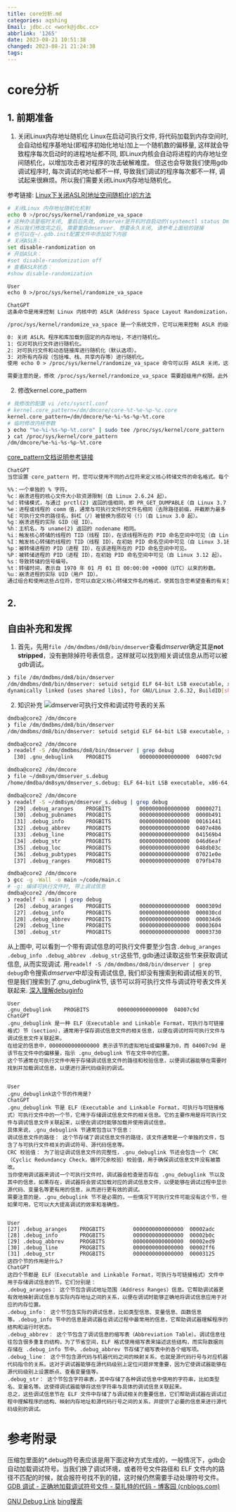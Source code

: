 ```yaml
---
title: core分析.md
categories: aqshing
Email: jdbc.cc <work@jdbc.cc>
abbrlink: '1265'
date: 2023-08-21 10:51:38
changed: 2023-08-21 21:24:38
tags:
---
```

# core分析

## 1. 前期准备
1. 关闭Linux内存地址随机化
Linux在启动可执行文件, 将代码加载到内存空间时, 会自动给程序基地址(即程序初始化地址)加上一个随机数的偏移量, 这样就会导致程序每次启动时的进程地址都不同, 即Linux内核会自动将进程的内存地址空间随机化，以增加攻击者对程序的攻击破解难度。
但这也会导致我们使用gdb调试程序时, 每次调试的地址都不一样, 导致我们调试的程序每次都不一样, 调试起来很麻烦。所以我们需要关闭Linux内存地址随机化。

参考链接: [Linux下关闭ASLR(地址空间随机化)的方法](https://blog.csdn.net/counsellor/article/details/81543197)

```bash
# 关闭Linux 内存地址随机化机制
echo 0 >/proc/sys/kernel/randomize_va_space
# 这种办法是临时关闭, 重启后失效, dmserver是开机时自启动的(systemctl status DmServicexpc),
# 所以我们修改完之后, 需要重启dmserver. 想要永久关闭, 请参考上面给的链接
# 也可以在~/.gdb.init配置文件中添加如下内容
# 关闭ASLR：
set disable-randomization on
# 开启ASLR：
#set disable-randomization off
# 查看ASLR状态：
#show disable-randomization
```
``` markdown
User
echo 0 >/proc/sys/kernel/randomize_va_space

ChatGPT
这条命令是用来控制 Linux 内核中的 ASLR（Address Space Layout Randomization，地址空间布局随机化）功能。ASLR 是一种安全机制，用于随机化程序的内存布局，从而增加攻击者预测和利用漏洞的难度。

/proc/sys/kernel/randomize_va_space 是一个系统文件，它可以用来控制 ASLR 的级别。ASLR 的级别有以下几个选项：

0: 关闭 ASLR。程序和库加载到固定的内存地址，不进行随机化。
1: 仅对可执行文件进行随机化。
2: 对可执行文件和动态链接库进行随机化（默认选项）。
3: 对所有内存段（包括堆、栈、共享内存等）进行随机化。
使用 echo 0 > /proc/sys/kernel/randomize_va_space 命令可以将 ASLR 关闭，这样程序和库将加载到固定的内存地址，而不进行随机化。这在某些情况下可能会降低一些安全性，因为攻击者可以更容易地预测程序的内存布局。然而，在某些调试和分析场景下，关闭 ASLR 可能会更方便，因为每次运行程序时内存布局都保持一致。

需要注意的是，修改 /proc/sys/kernel/randomize_va_space 需要超级用户权限。此外，更改系统的安全设置可能会带来安全风险，因此在生产环境中应该谨慎操作。
```

2. 修改kernel.core_pattern
```bash
# 我修改的配置 vi /etc/sysctl.conf
# kernel.core_pattern=/dm/dmcore/core-%t-%e-%p-%c.core
kernel.core_pattern=/dm/dmcore/%e-%i-%s-%p-%t.core
# 临时修改内核参数
❯ echo "%e-%i-%s-%p-%t.core" | sudo tee /proc/sys/kernel/core_pattern
❯ cat /proc/sys/kernel/core_pattern
/dm/dmcore/%e-%i-%s-%p-%t.core
```

[core_pattern文档说明参考链接](http://man7.org/linux/man-pages/man5/core.5.html)
```bash
ChatGPT
当您设置 core_pattern 时，您可以使用不同的占位符来定义核心转储文件的命名格式。每个占位符都会被实际的信息替代，以便在生成核心转储文件时包含有关生成核心转储的进程或线程的相关信息。下面是每个占位符的含义：

%%：一个单独的 % 字符。
%c：崩溃进程的核心文件大小软资源限制（自 Linux 2.6.24 起）。
%d：转储模式，与通过 prctl(2) 返回的值相同，即 PR_GET_DUMPABLE（自 Linux 3.7 起）。
%e：进程或线程的 comm 值，通常与可执行文件的文件名相同（去除路径前缀，并截断为最多 15 个字符），但可能已被修改为其他值。comm 值在 /proc/pid/comm 和 /proc/pid/task/tid/comm 中可以看到（自 Linux 3.0 起）。
%E：可执行文件的路径名，斜杠（/）被替换为感叹号（!）（自 Linux 3.0 起）。
%g：崩溃进程的实际 GID（组 ID）。
%h：主机名，与 uname(2) 返回的 nodename 相同。
%i：触发核心转储的线程的 TID（线程 ID），在该线程所在的 PID 命名空间中可见（自 Linux 3.18 起）。
%I：触发核心转储的线程的 TID（线程 ID），在初始 PID 命名空间中可见（自 Linux 3.18 起）。
%p：被转储进程的 PID（进程 ID），在该进程所在的 PID 命名空间中可见。
%P：被转储进程的 PID（进程 ID），在初始 PID 命名空间中可见（自 Linux 3.12 起）。
%s：导致转储的信号编号。
%t：转储时间，表示自 1970 年 01 月 01 日 00:00:00 +0000（UTC）以来的秒数。
%u：崩溃进程的实际 UID（用户 ID）。
通过组合和使用这些占位符，您可以自定义核心转储文件名的格式，使其包含您希望查看的有关生成核心转储的进程或线程的信息。这样做可以帮助您更好地识别和理解核心转储文件的来源和原因。
```

## 2.

## 自由补充和发挥
1. 首先，先用`file /dm/dmdbms/dm8/bin/dmserver`查看*dmserver*确定其是**not stripped**，没有删除掉符号表信息，这样就可以找到相关调试信息从而可以被gdb调试。
```bash
❯ file /dm/dmdbms/dm8/bin/dmserver
/dm/dmdbms/dm8/bin/dmserver: setuid setgid ELF 64-bit LSB executable, x86-64, version 1 (SYSV),
dynamically linked (uses shared libs), for GNU/Linux 2.6.32, BuildID[sha1]=7aa1c5e8283daa989c1cf812897612aa8331a14c, not stripped
```
2. 知识补充
![dmserver可执行文件和调试符号表的关系](http://cdn.jdbc.cc/pict/202308211212502.png)
```bash
dmdba@core2 /dm/dmcore
❯ file /dm/dmdbms/dm8/bin/dmserver
/dm/dmdbms/dm8/bin/dmserver: setuid setgid ELF 64-bit LSB executable, x86-64, version 1 (SYSV), dynamically linked (uses shared libs), for GNU/Linux 2.6.32, BuildID[sha1]=7aa1c5e8283daa989c1cf812897612aa8331a14c, not stripped

dmdba@core2 /dm/dmcore
❯ readelf -S /dm/dmdbms/dm8/bin/dmserver | grep debug
  [30] .gnu_debuglink    PROGBITS         0000000000000000  04007c9d

dmdba@core2 /dm/dmcore
❯ file ~/dm8sym/dmserver_s.debug
/home/dmdba/dm8sym/dmserver_s.debug: ELF 64-bit LSB executable, x86-64, version 1 (SYSV), dynamically linked (uses shared libs), for GNU/Linux 2.6.18, BuildID[sha1]=f096a6b6b61c7819917ba6d50619cb606d96a641, not stripped

dmdba@core2 /dm/dmcore
❯ readelf -S ~/dm8sym/dmserver_s.debug | grep debug
  [29] .debug_aranges    PROGBITS         0000000000000000  00000271
  [30] .debug_pubnames   PROGBITS         0000000000000000  0000b491
  [31] .debug_info       PROGBITS         0000000000000000  00161441
  [32] .debug_abbrev     PROGBITS         0000000000000000  0407e486
  [33] .debug_line       PROGBITS         0000000000000000  041569b4
  [34] .debug_str        PROGBITS         0000000000000000  046d6eaf
  [35] .debug_loc        PROGBITS         0000000000000000  048db03c
  [36] .debug_pubtypes   PROGBITS         0000000000000000  07021e0e
  [37] .debug_ranges     PROGBITS         0000000000000000  079fb478

dmdba@core2 /dm/dmcore
❯ gcc -g -Wall -o main ~/code/main.c
# -g: 编译可执行文件时, 带上调试信息
dmdba@core2 /dm/dmcore
❯ readelf -S main | grep debug
  [26] .debug_aranges    PROGBITS         0000000000000000  0000309d
  [27] .debug_info       PROGBITS         0000000000000000  000030cd
  [28] .debug_abbrev     PROGBITS         0000000000000000  000034d6
  [29] .debug_line       PROGBITS         0000000000000000  00003604
  [30] .debug_str        PROGBITS         0000000000000000  00003730

```
从上图中, 可以看到一个带有调试信息的可执行文件要至少包含`.debug_aranges .debug_info .debug_abbrev .debug_str`这些节, gdb通过读取这些节来获取调试信息, 从而实现调试.
用`readelf -S /dm/dmdbms/dm8/bin/dmserver | grep debug`命令搜索*dmserver*中却没有调试信息, 我们却没有搜索到和调试相关的节, 但是我们搜索到了.gnu_debuglink节, 该节可以将可执行文件与调试符号表文件关联起来.
[深入理解debuginfo](https://blog.csdn.net/chinainvent/article/details/24129311)

```
User
.gnu_debuglink    PROGBITS         0000000000000000  04007c9d
ChatGPT
.gnu_debuglink 是一种 ELF（Executable and Linkable Format，可执行与可链接格式）节（section），通常用于保存调试信息文件的相关信息，以便在调试时将可执行文件与调试信息文件关联起来。
在给定的信息中，0000000000000000 表示该节的虚拟地址或偏移量为0，而 04007c9d 是该节在文件中的偏移量，指示 .gnu_debuglink 节在文件中的位置。
这个节通常在可执行文件中用于存储调试信息文件的路径和校验信息，以便调试器能够在需要时找到并加载调试信息，以便进行源代码级别的调试。


User
.gnu_debuglink这个节的作用是?
ChatGPT
.gnu_debuglink 节是 ELF（Executable and Linkable Format，可执行与可链接格式）可执行文件中的一个节，它用于存储调试信息文件的相关信息。它的主要作用是将可执行文件与调试信息文件关联起来，以便在调试时能够加载并使用调试信息。
具体来说，.gnu_debuglink 节通常包含以下信息：
调试信息文件的路径： 这个节存储了调试信息文件的路径，该文件通常是一个单独的文件，包含了与可执行文件相关的调试符号、源代码信息等。
CRC 校验值： 为了验证调试信息文件的完整性，.gnu_debuglink 节还会包含一个 CRC（Cyclic Redundancy Check，循环冗余校验）校验值，用于确保调试信息文件没有被篡改。
当你使用调试器来调试一个可执行文件时，调试器会检查是否存在 .gnu_debuglink 节以及其中的信息，如果存在，调试器将会尝试加载对应的调试信息文件，以便能够在调试过程中显示源代码、变量名等更有用的信息，从而进行更有效的调试。
需要注意的是，.gnu_debuglink 节不是必需的，一些情况下可执行文件可能没有这个节，但如果可用，它可以大大提高调试的效率和准确性。


User
[27] .debug_aranges    PROGBITS         0000000000000000  00002adc
[28] .debug_info       PROGBITS         0000000000000000  00002b0c
[29] .debug_abbrev     PROGBITS         0000000000000000  00002ed9
[30] .debug_line       PROGBITS         0000000000000000  00002ff6
[31] .debug_str        PROGBITS         0000000000000000  00003125
这四个节的作用是什么?
ChatGPT
这四个节都是 ELF（Executable and Linkable Format，可执行与可链接格式）文件中用于存储调试信息的节。它们分别是：
.debug_aranges： 这个节包含调试地址范围（Address Ranges）信息。它帮助调试器更有效地映射调试信息与实际内存地址之间的关系，以便在调试时能够正确地将调试信息应用于对应的内存位置。
.debug_info： 这个节包含实际的调试信息，比如类型信息、变量信息、函数信息等。.debug_info 节中的信息是调试器在调试过程中最常用的信息，它帮助调试器理解程序的结构和运行时状态。
.debug_abbrev： 这个节包含了调试信息的缩写表（Abbreviation Table）。调试信息往往包含很多重复的结构，为了节省空间，ELF 格式使用缩写表来描述这些结构，而实际数据则存储在 .debug_info 节中。.debug_abbrev 节存储了缩写表中的各个缩写项。
.debug_line： 这个节包含源代码与机器代码之间的映射关系，也就是源代码行号与对应机器代码指令的关系。这对于调试器能够在源代码级别上定位问题非常重要，因为它使调试器能够在源代码级别上设置断点、查看变量值等。
.debug_str： 这个节包含字符串表，其中存储了各种调试信息中使用的字符串，比如类型名、变量名等。这使得调试器能够将这些字符串与具体的调试信息关联起来。
总之，这些调试信息节在 ELF 文件中存储了与调试相关的重要信息，它们帮助调试器在调试过程中理解程序的结构、映射内存地址和源代码行号之间的关系，并提供了必要的信息来进行源代码级别的调试。
```

# 参考附录
压缩包里面的*.debug符号表应该是用下面这种方式生成的，一般情况下，gdb会自动加载调试符号。当我们换了调试环境，或者符号文件路径和 ELF 文件内的路径不匹配的时候，就会报符号找不到的错，这时候仍然需要手动处理符号文件。
[GDB 调试 - 正确地加载调试符号文件 - 莫扎特的代码 - 博客园 (cnblogs.com)](https://www.cnblogs.com/codingMozart/p/17117698.html)

[GNU Debug Link](https://blog.csdn.net/CaspianSea/article/details/43083977)
[bing搜索](https://cn.bing.com/search?q=+.gnu_debuglink)